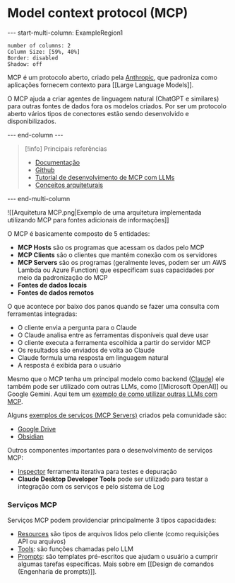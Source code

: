 # Model context protocol (MCP)

--- start-multi-column: ExampleRegion1  
```column-settings  
number of columns: 2
Column Size: [59%, 40%]
Border: disabled
Shadow: off
```

MCP é um protocolo aberto, criado pela [Anthropic](https://www.anthropic.com/), que padroniza como aplicações fornecem contexto para [[Large Language Models]]. 

O MCP ajuda a criar agentes de linguagem natural (ChatGPT e similares) para outras fontes de dados fora os modelos criados. Por ser um protocolo aberto vários tipos de conectores estão sendo desenvolvido e disponibilizados.

--- end-column ---

> [!info] Principais referências
> - [Documentação](https://modelcontextprotocol.io/introduction)
>- [Github](https://github.com/modelcontextprotocol)
>- [Tutorial de desenvolvimento de MCP com LLMs](https://modelcontextprotocol.io/tutorials/building-mcp-with-llms)
>- [Conceitos arquiteturais](https://modelcontextprotocol.io/docs/concepts/architecture)

--- end-multi-column

![[Arquitetura MCP.png|Exemplo de uma arquitetura implementada utilizando MCP para fontes adicionais de informações]]

O MCP é basicamente composto de 5 entidades:

- **MCP Hosts** são os programas que acessam os dados pelo MCP
- **MCP Clients** são o clientes que mantém conexão com os servidores
- **MCP Servers** são os programas (geralmente leves, podem ser um AWS Lambda ou Azure Function) que especificam suas capacidades por meio da padronização do MCP
- **Fontes de dados locais**
- **Fontes de dados remotos**

O que acontece por baixo dos panos quando se fazer uma consulta com ferramentas integradas:

- O cliente envia a pergunta para o Claude
- O Claude analisa entre as ferramentas disponíveis qual deve usar
- O cliente executa a ferramenta escolhida a partir do servidor MCP
- Os resultados são enviados de volta ao Claude
- Claude formula uma resposta em linguagem natural
- A resposta é exibida para o usuário

Mesmo que o MCP tenha um principal modelo como backend ([Claude](https://www.anthropic.com/claude)) ele também pode ser utilizado com outras LLMs, como [[Microsoft OpenAI]] ou Google Gemini. Aqui tem um [exemplo de como utilizar outras LLMs com MCP](https://www.philschmid.de/mcp-example-llama).

Alguns [exemplos de serviços (MCP Servers)](https://modelcontextprotocol.io/examples) criados pela comunidade são:

- [Google Drive](https://github.com/modelcontextprotocol/servers/tree/main/src/gdrive)
- [Obsidian](https://github.com/smithery-ai/mcp-obsidian)

Outros componentes importantes para o desenvolvimento de serviços MCP:

- [Inspector](https://modelcontextprotocol.io/docs/tools/inspector) ferramenta iterativa para testes e depuração
- **Claude Desktop Developer Tools** pode ser utilizado para testar a integração com os serviços e pelo sistema de Log

### Serviços MCP

Serviços MCP podem providenciar principalmente 3 tipos capacidades:

- [Resources](https://modelcontextprotocol.io/docs/concepts/resources) são tipos de arquivos lidos pelo cliente (como requisições API ou arquivos)
- [Tools](https://modelcontextprotocol.io/docs/concepts/tools): são funções chamadas pelo LLM
- [Prompts](https://modelcontextprotocol.io/docs/concepts/prompts): são templates pré-escritos que ajudam o usuário a cumprir algumas tarefas específicas. Mais sobre em [[Design de comandos (Engenharia de prompts)]].
